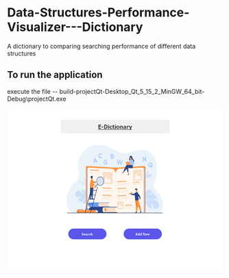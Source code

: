 # Data-Structures-Performance-Visualizer---Dictionary

A dictionary to comparing searching performance of different data structures

## To run the application

execute the file --  build-projectQt-Desktop_Qt_5_15_2_MinGW_64_bit-Debug\projectQt.exe


![This is an image](https://github.com/eishaarif19/Data-Structures-Performance-Visualizer---Dictionary/blob/5a417d8d2a6b1f8a30ce6b27c656248a1598f774/display.png)
